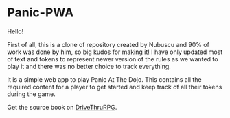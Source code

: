 # Panic-PWA

Hello!

First of all, this is a clone of repository created by Nubuscu and 90% of work was done by him, so big kudos for making it! I have only updated most of text and tokens to represent newer version of the rules as we wanted to play it and there was no better choice to track everything.

It is a simple web app to play Panic At The Dojo. This contains all the required content for a player to get started and keep track of all their tokens during the game.

Get the source book on [DriveThruRPG](https://www.drivethrurpg.com/en/product/247607/panic-at-the-dojo).